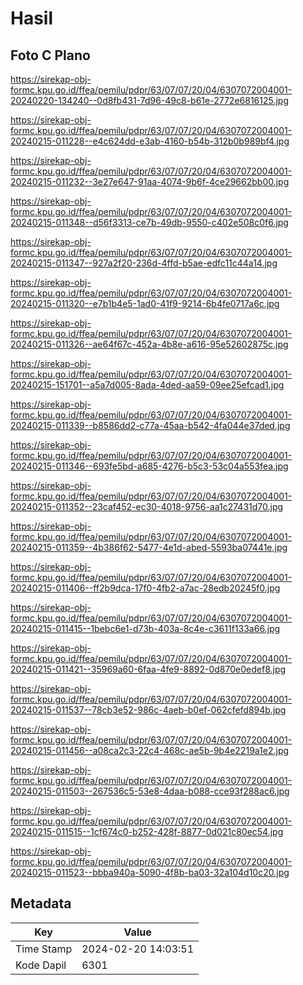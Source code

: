 # Hasil

## Foto C Plano

https://sirekap-obj-formc.kpu.go.id/ffea/pemilu/pdpr/63/07/07/20/04/6307072004001-20240220-134240--0d8fb431-7d96-49c8-b61e-2772e6816125.jpg

https://sirekap-obj-formc.kpu.go.id/ffea/pemilu/pdpr/63/07/07/20/04/6307072004001-20240215-011228--e4c624dd-e3ab-4160-b54b-312b0b989bf4.jpg

https://sirekap-obj-formc.kpu.go.id/ffea/pemilu/pdpr/63/07/07/20/04/6307072004001-20240215-011232--3e27e647-91aa-4074-9b6f-4ce29662bb00.jpg

https://sirekap-obj-formc.kpu.go.id/ffea/pemilu/pdpr/63/07/07/20/04/6307072004001-20240215-011348--d56f3313-ce7b-49db-9550-c402e508c0f6.jpg

https://sirekap-obj-formc.kpu.go.id/ffea/pemilu/pdpr/63/07/07/20/04/6307072004001-20240215-011347--927a2f20-236d-4ffd-b5ae-edfc11c44a14.jpg

https://sirekap-obj-formc.kpu.go.id/ffea/pemilu/pdpr/63/07/07/20/04/6307072004001-20240215-011320--e7b1b4e5-1ad0-41f9-9214-6b4fe0717a6c.jpg

https://sirekap-obj-formc.kpu.go.id/ffea/pemilu/pdpr/63/07/07/20/04/6307072004001-20240215-011326--ae64f67c-452a-4b8e-a616-95e52602875c.jpg

https://sirekap-obj-formc.kpu.go.id/ffea/pemilu/pdpr/63/07/07/20/04/6307072004001-20240215-151701--a5a7d005-8ada-4ded-aa59-09ee25efcad1.jpg

https://sirekap-obj-formc.kpu.go.id/ffea/pemilu/pdpr/63/07/07/20/04/6307072004001-20240215-011339--b8586dd2-c77a-45aa-b542-4fa044e37ded.jpg

https://sirekap-obj-formc.kpu.go.id/ffea/pemilu/pdpr/63/07/07/20/04/6307072004001-20240215-011346--693fe5bd-a685-4276-b5c3-53c04a553fea.jpg

https://sirekap-obj-formc.kpu.go.id/ffea/pemilu/pdpr/63/07/07/20/04/6307072004001-20240215-011352--23caf452-ec30-4018-9756-aa1c27431d70.jpg

https://sirekap-obj-formc.kpu.go.id/ffea/pemilu/pdpr/63/07/07/20/04/6307072004001-20240215-011359--4b386f62-5477-4e1d-abed-5593ba07441e.jpg

https://sirekap-obj-formc.kpu.go.id/ffea/pemilu/pdpr/63/07/07/20/04/6307072004001-20240215-011406--ff2b9dca-17f0-4fb2-a7ac-28edb20245f0.jpg

https://sirekap-obj-formc.kpu.go.id/ffea/pemilu/pdpr/63/07/07/20/04/6307072004001-20240215-011415--1bebc6e1-d73b-403a-8c4e-c3611f133a66.jpg

https://sirekap-obj-formc.kpu.go.id/ffea/pemilu/pdpr/63/07/07/20/04/6307072004001-20240215-011421--35969a60-6faa-4fe9-8892-0d870e0edef8.jpg

https://sirekap-obj-formc.kpu.go.id/ffea/pemilu/pdpr/63/07/07/20/04/6307072004001-20240215-011537--78cb3e52-986c-4aeb-b0ef-062cfefd894b.jpg

https://sirekap-obj-formc.kpu.go.id/ffea/pemilu/pdpr/63/07/07/20/04/6307072004001-20240215-011456--a08ca2c3-22c4-468c-ae5b-9b4e2219a1e2.jpg

https://sirekap-obj-formc.kpu.go.id/ffea/pemilu/pdpr/63/07/07/20/04/6307072004001-20240215-011503--267536c5-53e8-4daa-b088-cce93f288ac6.jpg

https://sirekap-obj-formc.kpu.go.id/ffea/pemilu/pdpr/63/07/07/20/04/6307072004001-20240215-011515--1cf674c0-b252-428f-8877-0d021c80ec54.jpg

https://sirekap-obj-formc.kpu.go.id/ffea/pemilu/pdpr/63/07/07/20/04/6307072004001-20240215-011523--bbba940a-5090-4f8b-ba03-32a104d10c20.jpg


## Metadata

| Key        | Value               |
| ---------- | ------------------- |
| Time Stamp | 2024-02-20 14:03:51 |
| Kode Dapil | 6301                |



